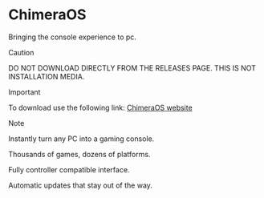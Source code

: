 # ChimeraOS
Bringing the console experience to pc.

> [!CAUTION]
> DO NOT DOWNLOAD DIRECTLY FROM THE RELEASES PAGE.
> THIS IS NOT INSTALLATION MEDIA.

> [!IMPORTANT]
> To download use the following link:
> [ChimeraOS website](https://chimeraos.org)

> [!NOTE]
> Instantly turn any PC into a gaming console.
> 
> Thousands of games, dozens of platforms.
> 
> Fully controller compatible interface.
> 
> Automatic updates that stay out of the way.
